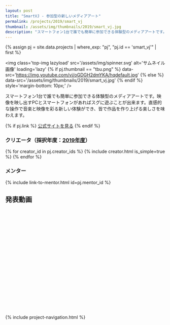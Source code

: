 ```yaml
---
layout: post
title: "SmartVJ - 参加型の新しいメディアアート"
permalink: /projects/2019/smart_vj
thumbnail: /assets/img/thumbnails/2019/smart_vj.jpg
description: "スマートフォン1台で誰でも簡単に参加できる体験型のメディアアートです。映像を映し出すPCとスマートフォンがあればスグに遊ぶことが出来ます。直感的な操作で音楽と映像を彩る新しい体験ができ、皆で作品を作り上げる楽しさを味わえます。"
---
```


{% assign pj = site.data.projects | where_exp: "pj", "pj.id == 'smart_vj'" | first %}

<img class='top-img lazyload' src='/assets/img/spinner.svg' alt='サムネイル画像' loading='lazy'
{% if pj.thumbnail == "tbu.png" %} data-src='https://img.youtube.com/vi/oGDGH2dmYKA/hqdefault.jpg'
{% else %}                         data-src='/assets/img/thumbnails/2019/smart_vj.jpg'
{% endif %}                        style='margin-bottom: 10px;' />

スマートフォン1台で誰でも簡単に参加できる体験型のメディアアートです。映像を映し出すPCとスマートフォンがあればスグに遊ぶことが出来ます。直感的な操作で音楽と映像を彩る新しい体験ができ、皆で作品を作り上げる楽しさを味わえます。

{% if pj.link %}
<a href="{{ pj.link }}" target="_blank" class="button">公式サイトを見る</a>
{% endif %}

### クリエータ（採択年度：<a href='/projects/2019'>2019年度</a>）
<p>
{% for creator_id in pj.creator_ids %}
  {% include creator.html is_simple=true %}
{% endfor %}
</p>

### メンター
<p>{% include link-to-mentor.html id=pj.mentor_id %}</p>

## 発表動画
<div class="youtube">
  <iframe width="560" height="315" class="lazyload" data-src="https://www.youtube.com/embed/oGDGH2dmYKA?rel=0" frameborder="0" allowfullscreen=""></iframe>
</div>

{% include project-navigation.html %}

